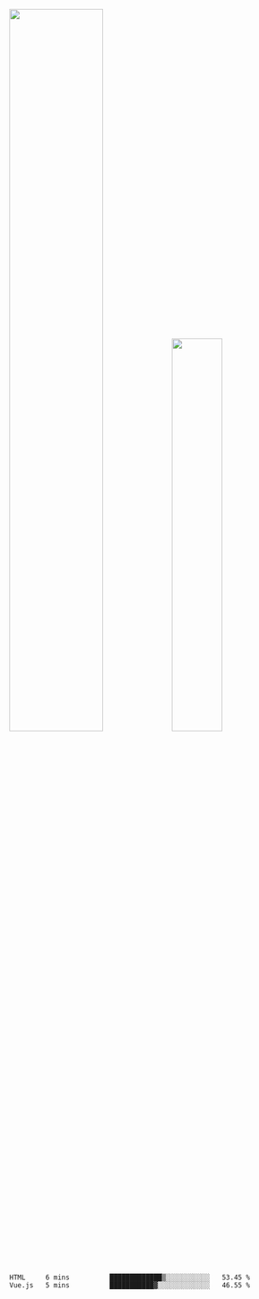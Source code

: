 <img align="" width="57.5%" src="https://github-readme-stats.vercel.app/api?username=Dream4ever&hide_title=true&hide_border=true&count_private=true&show_icons=true&include_all_commits=true&line_height=21" /><img align="" width="42.4%" src="https://github-readme-stats.vercel.app/api/top-langs/?username=Dream4ever&hide_title=true&count_private=true&show_icons=true&langs_count=6&hide_border=true&layout=compact" />

<!--START_SECTION:waka-->

```txt
HTML     6 mins          █████████████▒░░░░░░░░░░░   53.45 %
Vue.js   5 mins          ███████████▓░░░░░░░░░░░░░   46.55 %
```

<!--END_SECTION:waka-->
